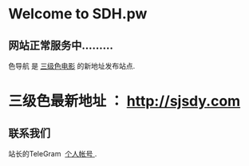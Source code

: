 # Welcome to SDH.pw
## 网站正常服务中.........

色导航 是 [三级色电影](http://www.sjsdy.com) 的新地址发布站点.

 
 
# 三级色最新地址 ： http://sjsdy.com





## 联系我们

站长的TeleGram   [个人帐号 ](https://t.me/R18plus).
 
```markdown

```
